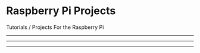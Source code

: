 # Raspberry Pi Projects
Tutorials / Projects For the Raspberry Pi
*****************
-----------------
_________________
